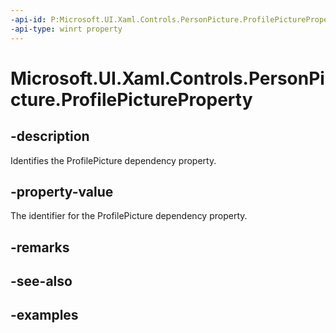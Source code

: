 ```yaml
---
-api-id: P:Microsoft.UI.Xaml.Controls.PersonPicture.ProfilePictureProperty
-api-type: winrt property
---
```


<!-- Property syntax.
public DependencyProperty ProfilePictureProperty { get; }
-->

# Microsoft.UI.Xaml.Controls.PersonPicture.ProfilePictureProperty

## -description

Identifies the ProfilePicture dependency property.

## -property-value

The identifier for the ProfilePicture dependency property.

## -remarks

## -see-also

## -examples

